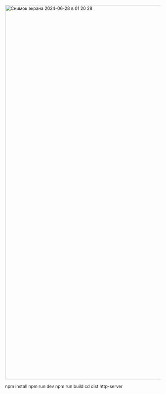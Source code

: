 <img width="1208" alt="Снимок экрана 2024-06-28 в 01 20 28" src="https://github.com/Mery182/animation_test_js/assets/58829464/30987cd1-5032-4b1e-87ac-96dadade85f8">

npm install
npm run dev
npm run build
cd dist
http-server
